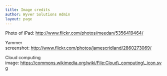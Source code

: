 ```yaml
---
title: Image credits
author: Wyver Solutions Admin
layout: page
---
```

Photo of iPad: http://www.flickr.com/photos/meedan/5356419464/

Yammer screenshot: http://www.flickr.com/photos/jamescridland/2860273069/

Cloud computing image: https://commons.wikimedia.org/wiki/File:Cloud\_computing\_icon.svg

&nbsp;
